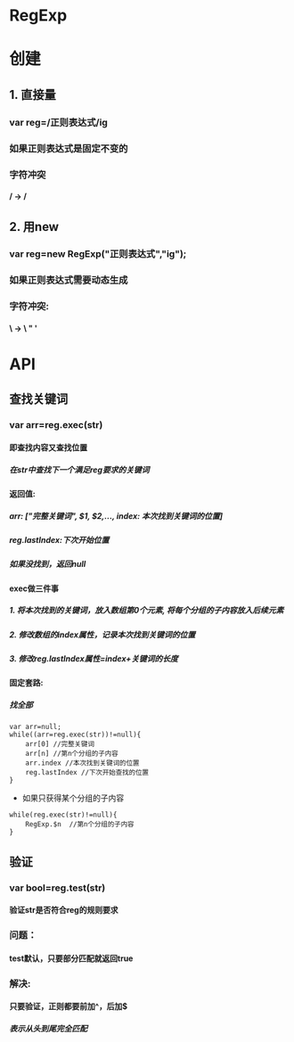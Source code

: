 # RegExp

# 创建

## 1. 直接量

### var reg=/正则表达式/ig

### 如果正则表达式是固定不变的

### 字符冲突

#### /  -> \/

## 2. 用new

### var reg=new RegExp("正则表达式","ig");

### 如果正则表达式需要动态生成

### 字符冲突: 

#### \ -> \\  \"  \'

# API

## 查找关键词

### var arr=reg.exec(str)

#### 即查找内容又查找位置

##### 在str中查找下一个满足reg要求的关键词

#### 返回值: 

##### arr: ["完整关键词", $1, $2,..., index: 本次找到关键词的位置]

##### reg.lastIndex:下次开始位置

##### 如果没找到，返回null

#### exec做三件事

##### 1. 将本次找到的关键词，放入数组第0个元素, 将每个分组的子内容放入后续元素

##### 2. 修改数组的index属性，记录本次找到关键词的位置

##### 3. 修改reg.lastIndex属性=index+关键词的长度

#### 固定套路:

##### 找全部

```
var arr=null;
while((arr=reg.exec(str))!=null){
    arr[0] //完整关键词
    arr[n] //第n个分组的子内容
    arr.index //本次找到关键词的位置
    reg.lastIndex //下次开始查找的位置
}
```

-   如果只获得某个分组的子内容

```
while(reg.exec(str)!=null){
    RegExp.$n  //第n个分组的子内容
}
```

## 验证

### var bool=reg.test(str)

#### 验证str是否符合reg的规则要求

### 问题： 

#### test默认，只要部分匹配就返回true

### 解决: 

#### 只要验证，正则都要前加^，后加$

##### 表示从头到尾完全匹配
